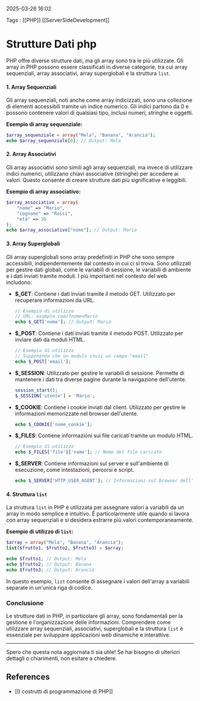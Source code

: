 2025-03-26 16:02

Tags : [[PHP]] [[ServerSideDevelopment]]

# Strutture Dati php

PHP offre diverse strutture dati, ma gli array sono tra le più utilizzate. Gli array in PHP possono essere classificati in diverse categorie, tra cui array sequenziali, array associativi, array superglobali e la struttura `list`.

#### 1. Array Sequenziali

Gli array sequenziali, noti anche come array indicizzati, sono una collezione di elementi accessibili tramite un indice numerico. Gli indici partono da 0 e possono contenere valori di qualsiasi tipo, inclusi numeri, stringhe e oggetti.

**Esempio di array sequenziale:**
```php
$array_sequenziale = array("Mela", "Banana", "Arancia");
echo $array_sequenziale[0]; // Output: Mela
```

#### 2. Array Associativi

Gli array associativi sono simili agli array sequenziali, ma invece di utilizzare indici numerici, utilizzano chiavi associative (stringhe) per accedere ai valori. Questo consente di creare strutture dati più significative e leggibili.

**Esempio di array associativo:**
```php
$array_associativo = array(
    "nome" => "Mario",
    "cognome" => "Rossi",
    "età" => 30
);
echo $array_associativo["nome"]; // Output: Mario
```

#### 3. Array Superglobali

Gli array superglobali sono array predefiniti in PHP che sono sempre accessibili, indipendentemente dal contesto in cui ci si trova. Sono utilizzati per gestire dati globali, come le variabili di sessione, le variabili di ambiente e i dati inviati tramite moduli. I più importanti nel contesto del web includono:

- **$_GET**: Contiene i dati inviati tramite il metodo GET. Utilizzato per recuperare informazioni da URL.
  ```php
  // Esempio di utilizzo
  // URL: example.com/?nome=Mario
  echo $_GET['nome']; // Output: Mario
  ```

- **$_POST**: Contiene i dati inviati tramite il metodo POST. Utilizzato per inviare dati da moduli HTML.
  ```php
  // Esempio di utilizzo
  // Supponendo che un modulo invii un campo "email"
  echo $_POST['email'];
  ```

- **$_SESSION**: Utilizzato per gestire le variabili di sessione. Permette di mantenere i dati tra diverse pagine durante la navigazione dell'utente.
  ```php
  session_start();
  $_SESSION['utente'] = 'Mario';
  ```

- **$_COOKIE**: Contiene i cookie inviati dal client. Utilizzato per gestire le informazioni memorizzate nel browser dell'utente.
  ```php
  echo $_COOKIE['nome_cookie'];
  ```

- **$_FILES**: Contiene informazioni sui file caricati tramite un modulo HTML.
  ```php
  // Esempio di utilizzo
  echo $_FILES['file']['name']; // Nome del file caricato
  ```

- **$_SERVER**: Contiene informazioni sul server e sull'ambiente di esecuzione, come intestazioni, percorsi e script.
  ```php
  echo $_SERVER['HTTP_USER_AGENT']; // Informazioni sul browser dell'utente
  ```

#### 4. Struttura `list`

La struttura `list` in PHP è utilizzata per assegnare valori a variabili da un array in modo semplice e intuitivo. È particolarmente utile quando si lavora con array sequenziali e si desidera estrarre più valori contemporaneamente.

**Esempio di utilizzo di `list`:**
```php
$array = array("Mela", "Banana", "Arancia");
list($frutto1, $frutto2, $frutto3) = $array;

echo $frutto1; // Output: Mela
echo $frutto2; // Output: Banana
echo $frutto3; // Output: Arancia
```

In questo esempio, `list` consente di assegnare i valori dell'array a variabili separate in un'unica riga di codice.

### Conclusione

Le strutture dati in PHP, in particolare gli array, sono fondamentali per la gestione e l'organizzazione delle informazioni. Comprendere come utilizzare array sequenziali, associativi, superglobali e la struttura `list` è essenziale per sviluppare applicazioni web dinamiche e interattive.

--- 

Spero che questa nota aggiornata ti sia utile! Se hai bisogno di ulteriori dettagli o chiarimenti, non esitare a chiedere.
## References

- [[I costrutti di programmazione di PHP]]